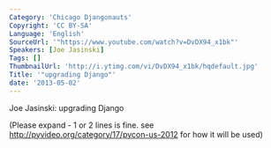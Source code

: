 ```yaml
---
Category: 'Chicago Djangonauts'
Copyright: 'CC BY-SA'
Language: 'English'
SourceUrl: '"https://www.youtube.com/watch?v=DvDX94_x1bk"'
Speakers: [Joe Jasinski]
Tags: []
ThumbnailUrl: 'http://i.ytimg.com/vi/DvDX94_x1bk/hqdefault.jpg'
Title: '"upgrading Django"'
date: '2013-05-02'
---
```

Joe Jasinski: upgrading Django


(Please expand - 1 or 2 lines is fine.  see http://pyvideo.org/category/17/pycon-us-2012 for how it will be used)